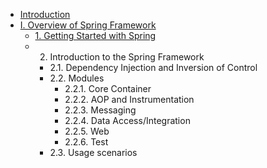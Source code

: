 * [Introduction](README.md)
* [I. Overview of Spring Framework](1)
    * [1. Getting Started with Spring](1)
    * 2. Introduction to the Spring Framework
        * 2.1. Dependency Injection and Inversion of Control
        * 2.2. Modules
            * 2.2.1. Core Container
            * 2.2.2. AOP and Instrumentation
            * 2.2.3. Messaging
            * 2.2.4. Data Access/Integration
            * 2.2.5. Web
            * 2.2.6. Test
        * 2.3. Usage scenarios